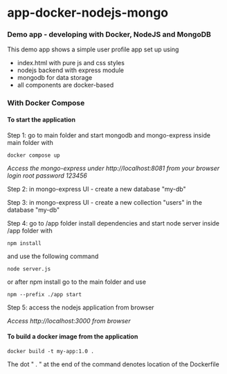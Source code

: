 # app-docker-nodejs-mongo

### Demo app - developing with Docker, NodeJS and MongoDB

This demo app shows a simple user profile app set up using

-   index.html with pure js and css styles
-   nodejs backend with express module
-   mongodb for data storage
-   all components are docker-based

### With Docker Compose

#### To start the application

Step 1: go to main folder and start mongodb and mongo-express inside main folder with

    docker compose up

_Access the mongo-express under http://localhost:8081 from your browser login root password 123456_

Step 2: in mongo-express UI - create a new database "my-db"

Step 3: in mongo-express UI - create a new collection "users" in the database "my-db"

Step 4: go to /app folder install dependencies and start node server inside /app folder with

    npm install

and use the following command

    node server.js

or after npm install go to the main folder and use

    npm --prefix ./app start

Step 5: access the nodejs application from browser

_Access http://localhost:3000 from browser_

#### To build a docker image from the application

    docker build -t my-app:1.0 .

The dot " . " at the end of the command denotes location of the Dockerfile
